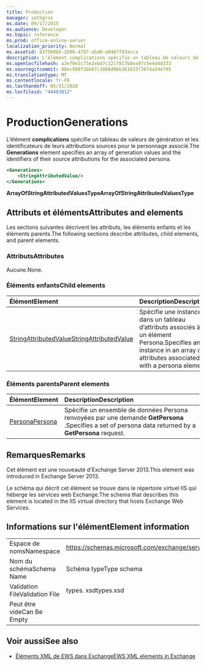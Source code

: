 ```yaml
---
title: Production
manager: sethgros
ms.date: 09/17/2015
ms.audience: Developer
ms.topic: reference
ms.prod: office-online-server
localization_priority: Normal
ms.assetid: 637560b5-2b08-4787-a5d8-e0467f83acca
description: L’élément complications spécifie un tableau de valeurs de génération et les identificateurs de leurs attributions sources pour le personnage associé.
ms.openlocfilehash: a3ef0e2c73e2ebd7c121f817b8ea97c5e4d4d333
ms.sourcegitcommit: 88ec988f2bb67c1866d06b361615f3674a24e795
ms.translationtype: MT
ms.contentlocale: fr-FR
ms.lasthandoff: 05/31/2020
ms.locfileid: "44463012"
---
```

# <a name="generations"></a><span data-ttu-id="0f7ab-103">Production</span><span class="sxs-lookup"><span data-stu-id="0f7ab-103">Generations</span></span>

<span data-ttu-id="0f7ab-104">L’élément **complications** spécifie un tableau de valeurs de génération et les identificateurs de leurs attributions sources pour le personnage associé.</span><span class="sxs-lookup"><span data-stu-id="0f7ab-104">The **Generations** element specifies an array of generation values and the identifiers of their source attributions for the associated persona.</span></span> 
  
```XML
<Generations>
    <StringAttributedValue/>
</Generations>
```

 <span data-ttu-id="0f7ab-105">**ArrayOfStringAttributedValuesType**</span><span class="sxs-lookup"><span data-stu-id="0f7ab-105">**ArrayOfStringAttributedValuesType**</span></span>
## <a name="attributes-and-elements"></a><span data-ttu-id="0f7ab-106">Attributs et éléments</span><span class="sxs-lookup"><span data-stu-id="0f7ab-106">Attributes and elements</span></span>

<span data-ttu-id="0f7ab-107">Les sections suivantes décrivent les attributs, les éléments enfants et les éléments parents.</span><span class="sxs-lookup"><span data-stu-id="0f7ab-107">The following sections describe attributes, child elements, and parent elements.</span></span>
  
### <a name="attributes"></a><span data-ttu-id="0f7ab-108">Attributs</span><span class="sxs-lookup"><span data-stu-id="0f7ab-108">Attributes</span></span>

<span data-ttu-id="0f7ab-109">Aucune.</span><span class="sxs-lookup"><span data-stu-id="0f7ab-109">None.</span></span>
  
### <a name="child-elements"></a><span data-ttu-id="0f7ab-110">Éléments enfants</span><span class="sxs-lookup"><span data-stu-id="0f7ab-110">Child elements</span></span>

|<span data-ttu-id="0f7ab-111">**Élément**</span><span class="sxs-lookup"><span data-stu-id="0f7ab-111">**Element**</span></span>|<span data-ttu-id="0f7ab-112">**Description**</span><span class="sxs-lookup"><span data-stu-id="0f7ab-112">**Description**</span></span>|
|:-----|:-----|
|[<span data-ttu-id="0f7ab-113">StringAttributedValue</span><span class="sxs-lookup"><span data-stu-id="0f7ab-113">StringAttributedValue</span></span>](stringattributedvalue.md) <br/> |<span data-ttu-id="0f7ab-114">Spécifie une instance dans un tableau d’attributs associés à un élément Persona.</span><span class="sxs-lookup"><span data-stu-id="0f7ab-114">Specifies an instance in an array of attributes associated with a persona element.</span></span>  <br/> |
   
### <a name="parent-elements"></a><span data-ttu-id="0f7ab-115">Éléments parents</span><span class="sxs-lookup"><span data-stu-id="0f7ab-115">Parent elements</span></span>

|<span data-ttu-id="0f7ab-116">**Élément**</span><span class="sxs-lookup"><span data-stu-id="0f7ab-116">**Element**</span></span>|<span data-ttu-id="0f7ab-117">**Description**</span><span class="sxs-lookup"><span data-stu-id="0f7ab-117">**Description**</span></span>|
|:-----|:-----|
|[<span data-ttu-id="0f7ab-118">Persona</span><span class="sxs-lookup"><span data-stu-id="0f7ab-118">Persona</span></span>](persona.md) <br/> |<span data-ttu-id="0f7ab-119">Spécifie un ensemble de données Persona renvoyées par une demande **GetPersona** .</span><span class="sxs-lookup"><span data-stu-id="0f7ab-119">Specifies a set of persona data returned by a **GetPersona** request.</span></span>  <br/> |
   
## <a name="remarks"></a><span data-ttu-id="0f7ab-120">Remarques</span><span class="sxs-lookup"><span data-stu-id="0f7ab-120">Remarks</span></span>

<span data-ttu-id="0f7ab-121">Cet élément est une nouveauté d'Exchange Server 2013.</span><span class="sxs-lookup"><span data-stu-id="0f7ab-121">This element was introduced in Exchange Server 2013.</span></span>
  
<span data-ttu-id="0f7ab-122">Le schéma qui décrit cet élément se trouve dans le répertoire virtuel IIS qui héberge les services web Exchange.</span><span class="sxs-lookup"><span data-stu-id="0f7ab-122">The schema that describes this element is located in the IIS virtual directory that hosts Exchange Web Services.</span></span>
  
## <a name="element-information"></a><span data-ttu-id="0f7ab-123">Informations sur l'élément</span><span class="sxs-lookup"><span data-stu-id="0f7ab-123">Element information</span></span>

|||
|:-----|:-----|
|<span data-ttu-id="0f7ab-124">Espace de noms</span><span class="sxs-lookup"><span data-stu-id="0f7ab-124">Namespace</span></span>  <br/> |https://schemas.microsoft.com/exchange/services/2006/types  <br/> |
|<span data-ttu-id="0f7ab-125">Nom du schéma</span><span class="sxs-lookup"><span data-stu-id="0f7ab-125">Schema Name</span></span>  <br/> |<span data-ttu-id="0f7ab-126">Schéma type</span><span class="sxs-lookup"><span data-stu-id="0f7ab-126">Type schema</span></span>  <br/> |
|<span data-ttu-id="0f7ab-127">Validation File</span><span class="sxs-lookup"><span data-stu-id="0f7ab-127">Validation File</span></span>  <br/> |<span data-ttu-id="0f7ab-128">types. xsd</span><span class="sxs-lookup"><span data-stu-id="0f7ab-128">types.xsd</span></span>  <br/> |
|<span data-ttu-id="0f7ab-129">Peut être vide</span><span class="sxs-lookup"><span data-stu-id="0f7ab-129">Can Be Empty</span></span>  <br/> ||
   
## <a name="see-also"></a><span data-ttu-id="0f7ab-130">Voir aussi</span><span class="sxs-lookup"><span data-stu-id="0f7ab-130">See also</span></span>



- [<span data-ttu-id="0f7ab-131">Éléments XML de EWS dans Exchange</span><span class="sxs-lookup"><span data-stu-id="0f7ab-131">EWS XML elements in Exchange</span></span>](ews-xml-elements-in-exchange.md)


